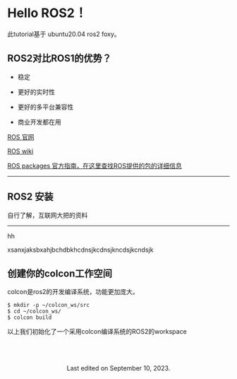 # Hello ROS2！

此tutorial基于 ubuntu20.04 ros2 foxy。





## ROS2对比ROS1的优势？

- 稳定

- 更好的实时性
- 更好的多平台兼容性
- 商业开发都在用



[ROS 官网](https://ros.org/)

[ROS wiki](http://wiki.ros.org/)

[ROS packages 官方指南，在这里查找ROS提供的包的详细信息](https://index.ros.org/)

---



## ROS2 安装

自行了解，互联网大把的资料

---



hh



xsanxjaksbxahjbchdbkhcdnsjkcdnsjkncdsjkcndsjk

## 创建你的colcon工作空间

colcon是ros2的开发编译系统，功能更加庞大。

```
$ mkdir -p ~/colcon_ws/src       
$ cd ~/colcon_ws/
$ colcon build
```

以上我们初始化了一个采用colcon编译系统的ROS2的workspace



<br>
<br>
<br>

<center>
Last edited on September 10, 2023.
</center>

<br>
<br>
<br>
